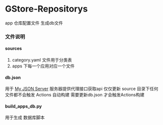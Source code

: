 # GStore-Repositorys
app 仓库配置文件
生成db文件

### 文件说明
#### sources
1. category.yaml 文件用于分类表
2. apps 下每一个应用对应一个文件

#### db.json
用于 [My JSON Server](https://my-json-server.typicode.com/suno2/GStore-Repositorys) 服务器提供代理接口获取api
仅仅更新 source 目录下任何文件都不会触发 Actions 自动构建 
需要更新db.json 才会触发Actions构建

#### build_apps_db.py
用于生成 数据库脚本
